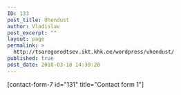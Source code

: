 ```yaml
---
ID: 133
post_title: Ühendust
author: Vladislav
post_excerpt: ""
layout: page
permalink: >
  http://tsaregorodtsev.ikt.khk.ee/wordpress/uhendust/
published: true
post_date: 2018-03-18 14:39:28
---
```

[contact-form-7 id="131" title="Contact form 1"]